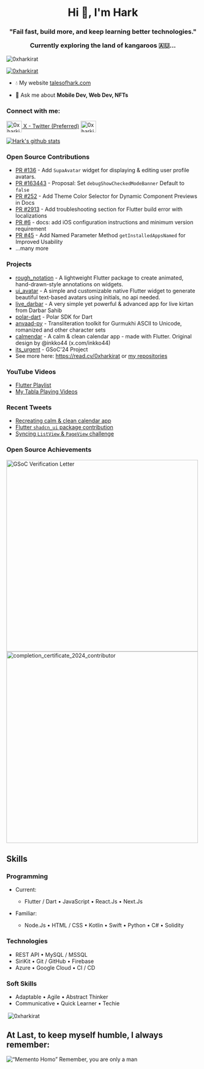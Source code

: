<h1 align="center">Hi 👋, I'm Hark</h1>
<h3 align="center">"Fail fast, build more, and keep learning better technologies."

Currently exploring the land of kangaroos 🇦🇺...</h3>

<p align="left"> <img src="https://komarev.com/ghpvc/?username=0xharkirat&label=Profile%20views&color=0e75b6&style=flat" alt="0xharkirat" /> </p>

<p align="left"> <a href="https://twitter.com/0xharkirat" target="blank"><img src="https://img.shields.io/twitter/follow/0xharkirat?logo=twitter&style=for-the-badge" alt="0xharkirat" /></a> </p>

- 💧 My website <a href="https://talesofhark.com" target="_blank" rel="noreferrer"> talesofhark.com</a>

- 💬 Ask me about **Mobile Dev, Web Dev, NFTs**

<h3 align="left">Connect with me:</h3>
<p align="left">
<a href="https://twitter.com/TalesOfHark" target="blank"><img align="center" src="https://raw.githubusercontent.com/rahuldkjain/github-profile-readme-generator/master/src/images/icons/Social/twitter.svg" alt="0xharkirat" height="30" width="40" /> X - Twitter (Preferred)</a>
<a href="https://linkedin.com/in/talesofhark" target="blank"><img align="center" src="https://raw.githubusercontent.com/rahuldkjain/github-profile-readme-generator/master/src/images/icons/Social/linked-in-alt.svg" alt="0xharkirat" height="30" width="40" /></a>

[![Hark's github stats](https://github-readme-stats.vercel.app/api?username=0xharkirat&amp;theme=dark)](https://github.com/0xharkirat/github-readme-stats)

### Open Source Contributions
- [PR #136](https://github.com/supabase-community/flutter-auth-ui/pull/136) - Add `SupaAvatar` widget for displaying & editing user profile avatars.
- [PR #163443](https://github.com/flutter/flutter/issues/163443) - Proposal: Set `debugShowCheckedModeBanner` Default to `false`
- [PR #252](https://github.com/nank1ro/flutter-shadcn-ui/pull/252) - Add Theme Color Selector for Dynamic Component Previews in Docs
- [PR #2913](https://github.com/codemagic-ci-cd/codemagic-docs/pull/2913) - Add troubleshooting section for Flutter build error with localizations
- [PR #6](https://github.com/monterail/intelligence/pull/6) - docs: add iOS configuration instructions and minimum version requirement
- [PR #45](https://github.com/sharmadhiraj/installed_apps/pull/45) - Add Named Parameter Method `getInstalledAppsNamed` for Improved Usability
- ...many more

### Projects
- [rough_notation](https://roughnotation-flutter.web.app/) - A lightweight Flutter package to create animated, hand-drawn-style annotations on widgets.
- [ui_avatar](https://pub.dev/packages/ui_avatar) - A simple and customizable native Flutter widget to generate beautiful text-based avatars using initials, no api needed.
- [live_darbar](https://github.com/0xharkirat/live_darbar) - A very simple yet powerful & advanced app for live kirtan from Darbar Sahib
- [polar-dart](https://github.com/0xharkirat/polar-dart) - Polar SDK for Dart
- [anvaad-py](https://github.com/0xharkirat/anvaad-py) - Transliteration toolkit for Gurmukhi ASCII to Unicode, romanized and other character sets
- [calmendar](https://github.com/0xharkirat/calmendar) - A calm & clean calendar app - made with Flutter. Original design by @inkko44 (x.com/inkko44)
- [its_urgent](https://github.com/0xharkirat/its_urgent) - GSoC'24 Project
- See more here: https://read.cv/0xharkirat or [my repositories](https://github.com/0xharkirat?page=1&tab=repositories)

### YouTube Videos
- [Flutter Playlist](https://youtube.com/playlist?list=PLLx2TfaNTPhxjIc4Ydm2CYhTxz9cPH-hy&si=6mbn0qD-Unvdhj5o)
- [My Tabla Playing Videos](https://youtube.com/playlist?list=PLLx2TfaNTPhyQPAIfEnib4MfXppYtYVyB&si=4leUaIK9bhv-LcFO)

### Recent Tweets
- [Recreating calm & clean calendar app](https://x.com/0xharkirat/status/1892431921483042983)
- [Flutter `shadcn_ui` package contribution](https://x.com/nank1ro/status/1881306971091136987)
- [Syncing `ListView` & `PageView` challenge](https://x.com/0xharkirat/status/1890731339424403488)

### Open Source Achievements
<img src="https://github.com/user-attachments/assets/b0f4aa85-ab08-4370-9109-88219a76f6aa" alt="GSoC Verification Letter" height="500">
<img src="https://github.com/user-attachments/assets/76e4d811-9e7a-48fa-9da3-9c4fe553c02b" alt="completion_certificate_2024_contributor" width="500">


## Skills
### Programming
- Current:
  - Flutter / Dart • JavaScript • React.Js • Next.Js  

- Familiar:
  - Node.Js • HTML / CSS • Kotlin • Swift • Python • C# • Solidity  

### Technologies
- REST API • MySQL / MSSQL  
- SiriKit • Git / GitHub • Firebase  
- Azure • Google Cloud • CI / CD  

### Soft Skills
- Adaptable • Agile • Abstract Thinker  
- Communicative • Quick Learner • Techie  


<p>&nbsp;<img align="center" src="https://github-readme-stats.vercel.app/api?username=0xharkirat&show_icons=true&locale=en" alt="0xharkirat" /></p>



## At Last, to keep myself humble, I always remember:

![“Memento Homo”  Remember, you are only a man](https://github.com/user-attachments/assets/b65aeb80-379b-40e3-8ebb-7731c8e9cf12)
